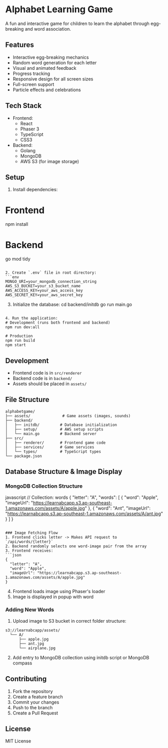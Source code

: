 # Alphabet Learning Game

A fun and interactive game for children to learn the alphabet through egg-breaking and word association.

## Features

- Interactive egg-breaking mechanics
- Random word generation for each letter
- Visual and animated feedback
- Progress tracking
- Responsive design for all screen sizes
- Full-screen support
- Particle effects and celebrations


## Tech Stack

- Frontend:
  - React
  - Phaser 3
  - TypeScript
  - CSS3
- Backend:
  - Golang
  - MongoDB
  - AWS S3 (for image storage)

## Setup

1. Install dependencies:

# Frontend
npm install

# Backend
go mod tidy
```

2. Create `.env` file in root directory:
```env
MONGO_URI=your_mongodb_connection_string
AWS_S3_BUCKET=your_s3_bucket_name
AWS_ACCESS_KEY=your_aws_access_key
AWS_SECRET_KEY=your_aws_secret_key
```

3. Initialize the database:
cd backend/initdb
go run main.go
```

4. Run the application:
# Development (runs both frontend and backend)
npm run dev:all

# Production
npm run build
npm start
```

## Development

- Frontend code is in `src/renderer`
- Backend code is in `backend/`
- Assets should be placed in `assets/`

## File Structure

```
alphabetgame/
├── assets/              # Game assets (images, sounds)
├── backend/            
│   ├── initdb/         # Database initialization
│   ├── setup/          # AWS setup scripts
│   └── main.go         # Backend server
├── src/
│   ├── renderer/       # Frontend game code
│   ├── services/       # Game services
│   └── types/          # TypeScript types
└── package.json
```

## Database Structure & Image Display

### MongoDB Collection Structure
javascript
// Collection: words
{
  "letter": "A",
  "words": [
    {
      "word": "Apple",
      "imageUrl": "https://learnabcapp.s3.ap-southeast-1.amazonaws.com/assets/A/apple.jpg"
    },
    {
      "word": "Ant",
      "imageUrl": "https://learnabcapp.s3.ap-southeast-1.amazonaws.com/assets/A/ant.jpg"
    }
  ]
}
```

### Image Fetching Flow
1. Frontend clicks letter -> Makes API request to `/api/words/{letter}`
2. Backend randomly selects one word-image pair from the array
3. Frontend receives:
```json
{
  "letter": "A",
  "word": "Apple",
  "imageUrl": "https://learnabcapp.s3.ap-southeast-1.amazonaws.com/assets/A/apple.jpg"
}
```
4. Frontend loads image using Phaser's loader
5. Image is displayed in popup with word

### Adding New Words
1. Upload image to S3 bucket in correct folder structure:
```
s3://learnabcapp/assets/
  └── A/
      ├── apple.jpg
      ├── ant.jpg
      └── airplane.jpg
```
2. Add entry to MongoDB collection using initdb script or MongoDB compass

## Contributing

1. Fork the repository
2. Create a feature branch
3. Commit your changes
4. Push to the branch
5. Create a Pull Request

## License

MIT License
